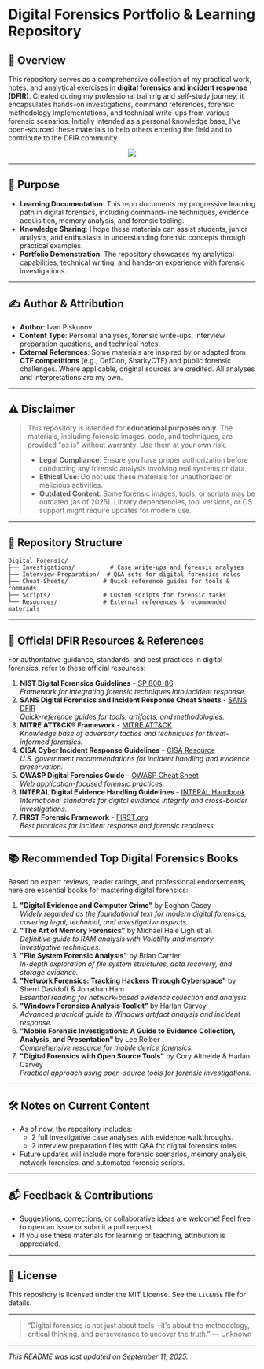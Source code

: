 
# Digital Forensics Portfolio & Learning Repository

## 📖 Overview

This repository serves as a comprehensive collection of my practical work, notes, and analytical exercises in **digital forensics and incident response (DFIR)**. Created during my professional training and self-study journey, it encapsulates hands-on investigations, command references, forensic methodology implementations, and technical write-ups from various forensic scenarios. Initially intended as a personal knowledge base, I've open-sourced these materials to help others entering the field and to contribute to the DFIR community.

<p align="center">
  <img src="https://github.com/user-attachments/assets/ff6ef186-7a6c-4219-b643-fc7773db6966" />
</p>

---

## 🎯 Purpose

- **Learning Documentation**: This repo documents my progressive learning path in digital forensics, including command-line techniques, evidence acquisition, memory analysis, and forensic tooling.
- **Knowledge Sharing**: I hope these materials can assist students, junior analysts, and enthusiasts in understanding forensic concepts through practical examples.
- **Portfolio Demonstration**: The repository showcases my analytical capabilities, technical writing, and hands-on experience with forensic investigations.

---

## ✍️ Author & Attribution

- **Author**: Ivan Piskunov
- **Content Type**: Personal analyses, forensic write-ups, interview preparation questions, and technical notes.
- **External References**: Some materials are inspired by or adapted from **CTF competitions** (e.g., DefCon, SharkyCTF) and public forensic challenges. Where applicable, original sources are credited. All analyses and interpretations are my own.

---

## ⚠️ Disclaimer

> This repository is intended for **educational purposes only**. The materials, including forensic images, code, and techniques, are provided "as is" without warranty. Use them at your own risk.  
> - **Legal Compliance**: Ensure you have proper authorization before conducting any forensic analysis involving real systems or data.
> - **Ethical Use**: Do not use these materials for unauthorized or malicious activities.
> - **Outdated Content**: Some forensic images, tools, or scripts may be outdated (as of 2025). Library dependencies, tool versions, or OS support might require updates for modern use.

---

## 📂 Repository Structure

```
Digital Forensic/
├── Investigations/          # Case write-ups and forensic analyses
├── Interview-Preparation/  # Q&A sets for digital forensics roles
├── Cheat-Sheets/          # Quick-reference guides for tools & commands
├── Scripts/               # Custom scripts for forensic tasks
└── Resources/             # External references & recommended materials
```

---

## 🔗 Official DFIR Resources & References

For authoritative guidance, standards, and best practices in digital forensics, refer to these official resources:

1.  **NIST Digital Forensics Guidelines** - [SP 800-86](https://nvlpubs.nist.gov/nistpubs/Legacy/SP/nistspecialpublication800-86.pdf)  
    *Framework for integrating forensic techniques into incident response.*
2.  **SANS Digital Forensics and Incident Response Cheat Sheets** - [SANS DFIR](https://www.sans.org/blog/digital-forensics-and-incident-response-cheat-sheets/)  
    *Quick-reference guides for tools, artifacts, and methodologies.*
3.  **MITRE ATT&CK® Framework** - [MITRE ATT&CK](https://attack.mitre.org/)  
    *Knowledge base of adversary tactics and techniques for threat-informed forensics.*
4.  **CISA Cyber Incident Response Guidelines** - [CISA Resource](https://www.cisa.gov/news-events/news/cisa-cyber-incident-response-recommendations)  
    *U.S. government recommendations for incident handling and evidence preservation.*
5.  **OWASP Digital Forensics Guide** - [OWASP Cheat Sheet](https://cheatsheetseries.owasp.org/cheatsheets/Digital_Forensics_Cheat_Sheet.html)  
    *Web application-focused forensic practices.*
6.  **INTERAL Digital Evidence Handling Guidelines** - [INTERAL Handbook](https://www.interpol.int/en/How-we-work/Innovation/Digital-evidence)  
    *International standards for digital evidence integrity and cross-border investigations.*
7.  **FIRST Forensic Framework** - [FIRST.org](https://www.first.org/resources/guides/)  
    *Best practices for incident response and forensic readiness.*

---

## 📚 Recommended Top Digital Forensics Books

Based on expert reviews, reader ratings, and professional endorsements, here are essential books for mastering digital forensics:

1.  **"Digital Evidence and Computer Crime"** by Eoghan Casey  
    *Widely regarded as the foundational text for modern digital forensics, covering legal, technical, and investigative aspects.*
2.  **"The Art of Memory Forensics"** by Michael Hale Ligh et al.  
    *Definitive guide to RAM analysis with Volatility and memory investigative techniques.*
3.  **"File System Forensic Analysis"** by Brian Carrier  
    *In-depth exploration of file system structures, data recovery, and storage evidence.*
4.  **"Network Forensics: Tracking Hackers Through Cyberspace"** by Sherri Davidoff & Jonathan Ham  
    *Essential reading for network-based evidence collection and analysis.*
5.  **"Windows Forensics Analysis Toolkit"** by Harlan Carvey  
    *Advanced practical guide to Windows artifact analysis and incident response.*
6.  **"Mobile Forensic Investigations: A Guide to Evidence Collection, Analysis, and Presentation"** by Lee Reiber  
    *Comprehensive resource for mobile device forensics.*
7.  **"Digital Forensics with Open Source Tools"** by Cory Altheide & Harlan Carvey  
    *Practical approach using open-source tools for forensic investigations.*

---

## 🛠️ Notes on Current Content

- As of now, the repository includes:
  - 2 full investigative case analyses with evidence walkthroughs.
  - 2 interview preparation files with Q&A for digital forensics roles.
- Future updates will include more forensic scenarios, memory analysis, network forensics, and automated forensic scripts.

---

## 📬 Feedback & Contributions

- Suggestions, corrections, or collaborative ideas are welcome! Feel free to open an issue or submit a pull request.
- If you use these materials for learning or teaching, attribution is appreciated.

---

## 📄 License

This repository is licensed under the MIT License. See the `LICENSE` file for details.

---

> “Digital forensics is not just about tools—it's about the methodology, critical thinking, and perseverance to uncover the truth.” — Unknown

--- 

*This README was last updated on September 11, 2025.*
